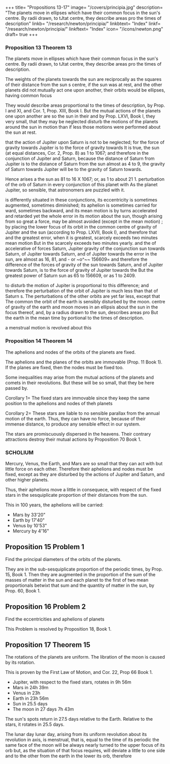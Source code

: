 +++
title= "Propositions 13-17"
image= "/covers/principia.jpg"
description= "The planets move in ellipses which have their common focus in the sun's centre. By radii drawn, to tJtat centre, they describe areas pro the times of description"
linkb= "/research/newton/principia/"
linkbtext= "Index"
linkf= "/research/newton/principia/"
linkftext= "Index"
icon= "/icons/newton.png"
draft= true
+++

### Proposition 13 Theorem 13

The planets move in ellipses which have their common focus in the sun's centre. By radii drawn, to tJtat centre, they describe areas pro the times of description.

The weights of the planets towards the sun are reciprocally as the squares of their distance from the sun s centre, if the sun was at rest, and the other planets did not mutually act one upon another, their orbits would be ellipses,
having common focus

They would describe areas proportional to the times of description, by Prop. I and XI, and Cor. 1, Prop. XIII, Book I. But the mutual actions of the planets one upon another are so the sun in their and by Prop. LXVI, Book I, they very small, that they may be neglected disturb the motions of the planets around the sun in motion than if less those motions were performed about the sun at rest.

that the action of Jupiter upon Saturn is not to be neglected;
for the force of gravity towards Jupiter is to the force of gravity towards
It is true, 
the sun (at equal distances, Cor. 2, Prop. 8) as 1 to 1067; and therefore in the conjunction of Jupiter and Saturn, because the distance of Saturn from Jupiter is to the distance of Saturn from the sun almost as 4 to 9, the gravity of Saturn towards Jupiter will be to the gravity of Saturn towards.

Hence arises a the sun as 81 to 16 X 1067; or, as 1 to about 21 1.
perturbation of the orb of Saturn in every conjunction of this planet with
As the planet Jupiter, so sensible, that astronomers are puzzled with it.

is differently situated in these conjunctions, its eccentricity is sometimes
augmented, sometimes diminished; its aphelion is sometimes carried for
ward, sometimes backward, and its mean motion is by turns accelerated and
retarded yet the whole error in its motion about the sun, though arising
from so great a force, may be almost avoided (except in the mean motion)
;
by placing the lower focus of its orbit in the common centre of gravity of
Jupiter and the sun (according to Prop. LXVII, Book I), and therefore that
and the greatest
error, when it is greatest, scarcely exceeds two minutes mean motion
But in the scarcely exceeds two minutes yearly.
and the of accelerative of
forces Saturn, Jupiter gravity of the
conjunction sun towards Saturn, of Jupiter towards Saturn, and of Jupiter towards the
error in the sun, are almost as 16, 81,
and -
or
~o^~~
156609= and therefore
the difference of the forces of gravity of the sun towards Saturn, and of
Jupiter towards Saturn, is to the force of gravity of Jupiter towards the
But the greatest power of Saturn
sun as 65 to 156609, or as 1 to 2409.

to disturb the motion of Jupiter is proportional to this difference; and
therefore the perturbation of the orbit of Jupiter is much less than that of
Saturn s. The perturbations of the other orbits are yet far less, except that
The common
the orbit of the earth is sensibly disturbed by the moon.
centre of gravity of the earth and moon moves in an ellipsis about the sun
in the focus thereof, and, by a radius drawn to the sun, describes areas pro
But the earth in the mean time by portional to the times of description.

a menstrual motion is revolved about this


### Proposition 14 Theorem 14

The aphelions and nodes of the orbits of the planets are fixed.

The aphelions and the planes of the orbits are immovable (Prop. 11 Book 1).  If the planes are fixed, then the nodes must be fixed too. 

Some inequalities may arise from the mutual actions of the planets and comets in their revolutions. But these will be so small, that they be here passed by.

Corollary 1= The fixed stars are immovable since they keep the same position to the aphelions and nodes of theh planets

Corollary 2= These stars are liable to no sensible parallax from the annual motion of the earth. Thus, they can have no force, because of their immense distance, to produce any sensible effect in our system. 

The stars are promiscuously dispersed in the heavens. Their contrary attractions destroy their mutual actions by Proposition 70 Book 1. 


### SCHOLIUM

Mercury, Venus, the Earth, and Mars are so small that they can act with but little force on each other. Therefore their aphelions and nodes must be fixed, except as they are disturbed by the actions of Jupiter and Saturn, and other higher planets. 

Thus, their aphelions move a little in consequece, with respect of the fixed stars in the sesquiplicate proportion of their distances from the sun.

This in 100 years, the aphelions will be carried:
- Mars by 33'20"
- Earth by 17'40"
- Venus by 10'53"
- Mercury by 4'16"


## Proposition 15 Problem 1

Find the principal diameters of the orbits of the planets.

They are in the sub-sesquiplicate proportion of the periodic times, by Prop. 15, Book 1. Then they are augmented in the
proportion of the sum of the masses of matter in the sun and each planet to the first of two mean proportionals betwixt that sum and the quantity of matter in the sun, by Prop. 60, Book 1.


## Proposition 16 Problem 2 

Find the eccentricities and aphelions of planets 

This Problem is resolved by Proposition 18, Book 1. 


## Proposition 17 Theorem 15

The rotations of the planets are uniform. The libration of the moon is caused by its rotation. 

This is proven by the First Law of Motion, and Cor. 22, Prop 66 Book 1.

- Jupiter, with respect to the fixed stars, rotates in 9h 56m
- Mars in 24h 39m
- Venus in 23h
- Earth in 23h 56m
- Sun in 25.5 days
- The moon in 27 days 7h 43m

The sun's spots return in 27.5 days relative to the Earth. Relative to the stars, it rotates in 25.5 days. 

The lunar day lunar day, arising from its uniform revolution about its revolution in axis, is menstrual, that is, equal to the time of its periodic the same face of the
moon will  be always nearly turned to the upper focus of its orb but, as the situation of that focus requires, will
deviate a little to one side and to the other from the earth in the lower
its orb, therefore
<!-- 
This is the libration in longitude for the libration in latitude
from the moon s latitude, and the inclination of its axis to the plane
This theory of the libration of the moon, Mr. N. Mercato*
the ecliptic.
focus
arises
of
in his
more
Astronomy, published at the beginning of the year 1676. explained
The utmost satellite of Saturn
fully out of the letters I sent him.
its axis with a motion like this of the moon, respect
Saturn
continually with the same face; for in its revolution round
ing
Saturn, as often as it comes to the eastern part of its orbit, it is scarcel)
which is like to be occasioned by
visible, and generally quite disappears
eems to revolve about
some spots in that part of its body, which is then turned towards the earth,
So also the utmost satellite of Jupiter seema
as M. Cassini has observed.
to revolve
which
were
is
about
in Jupiter s
and our
its
axis with a like motion, because in that part of its body
it has a spot, which always
appears as if it
turned from Jupiter
own
body, whenever the satellite passes between Jupiter
eye. -->

